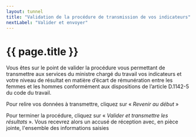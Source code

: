 ```yaml
---
layout: tunnel
title: "Validation de la procédure de transmission de vos indicateurs"
nextLabel: "Valider et envoyer"
---
```


<h1>{{ page.title }}</h1>

Vous êtes sur le point de valider la procédure vous permettant de transmettre
aux services du ministre chargé du travail vos indicateurs et votre niveau de
résultat en matière d’écart de rémunération entre les femmes et les hommes
conformément aux dispositions de l’article D.1142-5 du code du travail.

Pour relire vos données à transmettre, cliquez sur « *Revenir au début* »

Pour terminer la procédure, cliquez sur « *Valider et transmettre les
résultats* ». Vous recevrez alors un accusé de réception avec, en pièce
jointe, l'ensemble des informations saisies

